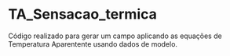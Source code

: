 # TA_Sensacao_termica
Código realizado para gerar um campo aplicando as equações de Temperatura Aparentente usando dados de modelo.  
